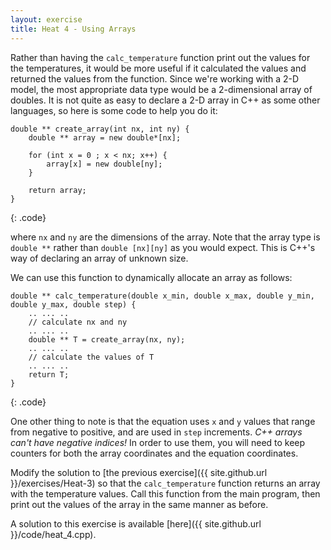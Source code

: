 ```yaml
---
layout: exercise
title: Heat 4 - Using Arrays
---
```


Rather than having the `calc_temperature` function print out the values for the temperatures, it would be more useful if it calculated the values
and returned the values from the function. Since we're working with a 2-D model, the most appropriate data type would be a 2-dimensional array of
doubles. It is not quite as easy to declare a 2-D array in C++ as some other languages, so here is some code to help you do it:

~~~
double ** create_array(int nx, int ny) {
    double ** array = new double*[nx];
    
    for (int x = 0 ; x < nx; x++) {
        array[x] = new double[ny];
    }
    
    return array;
}
~~~
{: .code}

where `nx` and `ny` are the dimensions of the array. Note that the array type is `double **` rather than `double [nx][ny]` as you would expect. This
is C++'s way of declaring an array of unknown size.

We can use this function to dynamically allocate an array as follows:

~~~
double ** calc_temperature(double x_min, double x_max, double y_min, double y_max, double step) {
    .. ... ..
    // calculate nx and ny
    .. ... ..
    double ** T = create_array(nx, ny);
    .. ... ..
    // calculate the values of T
    .. ... ..
    return T;
}
~~~
{: .code}

One other thing to note is that the equation uses `x` and `y` values that range from negative to positive, and are used in `step` increments. 
*C++ arrays can't have negative indices!* In order to use them, you will need to keep counters for both the array coordinates and the equation
coordinates.

Modify the solution to [the previous exercise]({{ site.github.url }}/exercises/Heat-3) so that the `calc_temperature` function returns an array
with the temperature values. Call this function from the main program, then print out the values of the array in the same manner as before.

A solution to this exercise is available [here]({{ site.github.url }}/code/heat_4.cpp).


